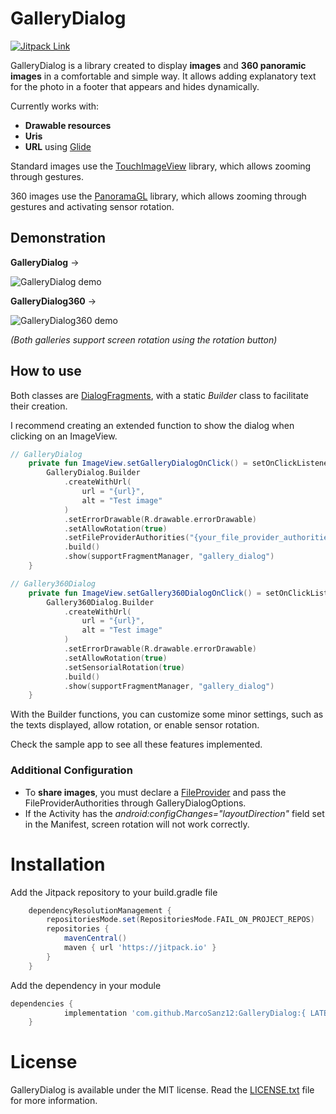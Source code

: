 # GalleryDialog
[![Jitpack Link](https://jitpack.io/v/MarcoSanz12/GalleryDialog.svg)](https://jitpack.io/#MarcoSanz12/GalleryDialog)

GalleryDialog is a library created to display **images** and **360 panoramic images** in a comfortable and simple way. It allows adding explanatory text for the photo in a footer that appears and hides dynamically.

Currently works with:
- **Drawable resources**
- **Uris**
- **URL** using [Glide](https://github.com/bumptech/glide)

Standard images use the [TouchImageView](https://github.com/MikeOrtiz/TouchImageView) library, which allows zooming through gestures.

360 images use the [PanoramaGL](https://github.com/hannesa2/panoramaGL) library, which allows zooming through gestures and activating sensor rotation.

## Demonstration
**GalleryDialog** ->

![GalleryDialog demo](https://github.com/MarcoSanz12/GalleryDialog/assets/100943352/6b38c636-e66d-4dc6-bf9c-d2cdfe0a0c2e)

**GalleryDialog360** ->

![GalleryDialog360 demo](https://github.com/MarcoSanz12/GalleryDialog/assets/100943352/87c7e389-6a03-4a55-a56d-134e85dc3167)

*(Both galleries support screen rotation using the rotation button)*

## How to use
Both classes are [DialogFragments](https://developer.android.com/guide/fragments/dialogs), with a static *Builder* class to facilitate their creation.

I recommend creating an extended function to show the dialog when clicking on an ImageView.
```kotlin
// GalleryDialog
    private fun ImageView.setGalleryDialogOnClick() = setOnClickListener {
        GalleryDialog.Builder
            .createWithUrl(
                url = "{url}",
                alt = "Test image"
            )
            .setErrorDrawable(R.drawable.errorDrawable)
            .setAllowRotation(true)
            .setFileProviderAuthorities("{your_file_provider_authorities}")
            .build()
            .show(supportFragmentManager, "gallery_dialog")
    }
```

```kotlin
// Gallery360Dialog
    private fun ImageView.setGallery360DialogOnClick() = setOnClickListener {
        Gallery360Dialog.Builder
            .createWithUrl(
                url = "{url}",
                alt = "Test image"
            )
            .setErrorDrawable(R.drawable.errorDrawable)
            .setAllowRotation(true)
            .setSensorialRotation(true)
            .build()
            .show(supportFragmentManager, "gallery_dialog")
    }
```

With the Builder functions, you can customize some minor settings, such as the texts displayed, allow rotation, or enable sensor rotation.

Check the sample app to see all these features implemented.

### Additional Configuration
- To **share images**, you must declare a [FileProvider](https://developer.android.com/reference/androidx/core/content/FileProvider) and pass the FileProviderAuthorities through GalleryDialogOptions.
- If the Activity has the *android:configChanges="layoutDirection"* field set in the Manifest, screen rotation will not work correctly.

# Installation
Add the Jitpack repository to your build.gradle file
```gradle
	dependencyResolutionManagement {
		repositoriesMode.set(RepositoriesMode.FAIL_ON_PROJECT_REPOS)
		repositories {
			mavenCentral()
			maven { url 'https://jitpack.io' }
		}
	}
 ```
Add the dependency in your module
```gradle
dependencies {
	        implementation 'com.github.MarcoSanz12:GalleryDialog:{ LATEST_VERSION }'
	}
 ```

# License
GalleryDialog is available under the MIT license. Read the [LICENSE.txt](LICENSE.txt) file for more information.
